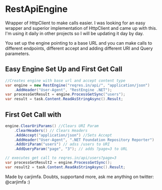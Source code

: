 # RestApiEngine

Wrapper of HttpClient to make calls easier. I was looking for an easy wrapper and superior implementation of HttpClient and came up with this. I'm using it daily in other projects so I will be updating it day by day.

You set up the engine pointing to a base URL and you can make calls to different endpoints, different accept and adding different URI and Query parameters.  

## Easy Engine Set Up and First Get Call

```csharp
//Creates engine with base url and accept content type
var engine = new RestEngine("reqres.in/api/", "application/json")
    .AddHeader("User-Agent", "RestEngine .NET");
var processGetResult = engine.ProcessGetSync("users");
var result = task.Content.ReadAsStringAsync().Result;
```

## First Get Call with

```csharp
engine.ClearUriParams() //Clears URI Param
    .ClearHeaders() // Clears Headers
    .AddAccept("application/json") //Sets Accept
    .AddHeader("User-Agent", ".NET Foundation Repository Reporter")
    .AddUriParam("users") // adss /users to URI
    .AddQueryParam("page", "3"); // adds ?page=3 to URL

// executes get call to reqres.in/api/users?page=3
var processGetResult2 = engine.ProcessGetSync();
var result2 = task.Content.ReadAsStringAsync().Result;
```

Made by carjimfa. Doubts, supportand more, ask me anything on twitter: @carjimfa :)